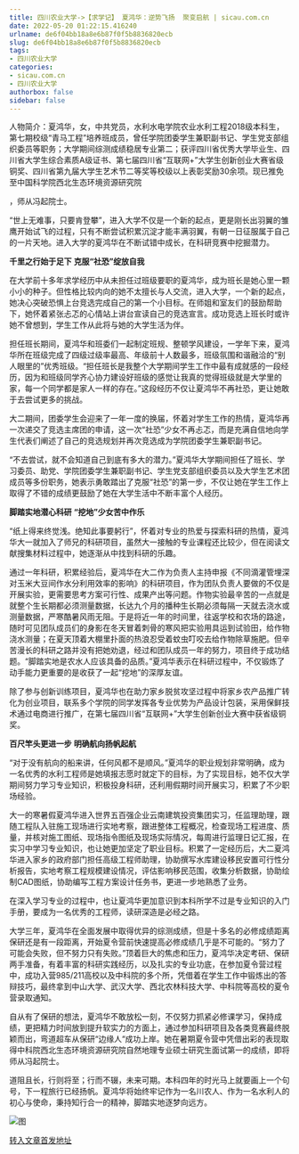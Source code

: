 ```yaml
---
title: 四川农业大学->【求学记】 夏鸿华：逆势飞扬  聚变启航 | sicau.com.cn
date: 2022-05-20 01:22:15.416240
urlname: de6f04bb18a8e6b87f0f5b8836820ecb
slug: de6f04bb18a8e6b87f0f5b8836820ecb
tags: 
- 四川农业大学
categories:
- sicau.com.cn
- 四川农业大学
authorbox: false
sidebar: false
---
```

人物简介：夏鸿华，女，中共党员，水利水电学院农业水利工程2018级本科生，第七期校级“青马工程”培养班成员，曾任学院团委学生兼职副书记、学生党支部组织委员等职务；大学期间综测成绩稳居专业第二；获评四川省优秀大学毕业生、四川省大学生综合素质A级证书、第七届四川省“互联网+”大学生创新创业大赛省级铜奖、四川省第九届大学生艺术节二等奖等校级以上表彰奖励30余项。现已推免至中国科学院西北生态环境资源研究院
<!--more-->
，师从冯起院士。

“世上无难事，只要肯登攀”，进入大学不仅是一个新的起点，更是刚长出羽翼的雏鹰开始试飞的过程，只有不断尝试积累沉淀才能丰满羽翼，有朝一日征服属于自己的一片天地。进入大学的夏鸿华在不断试错中成长，在科研竞赛中挖掘潜力。

**千里之行始于足下** **克服“社恐”绽放自我**

在大学前十多年求学经历中从未担任过班级要职的夏鸿华，成为班长是她心里一颗小小的种子。但性格比较内向的她不太擅长与人交流，进入大学，一个新的起点，她决心突破恐惧上台竞选完成自己的第一个小目标。在师姐和室友们的鼓励帮助下，她怀着紧张忐忑的心情站上讲台宣读自己的竞选宣言。成功竞选上班长时或许她不曾想到，学生工作从此将与她的大学生活为伴。

担任班长期间，夏鸿华和班委们一起制定班规、整顿学风建设，一学年下来，夏鸿华所在班级完成了四级过级率最高、年级前十人数最多，班级氛围和谐融洽的“别人眼里的”优秀班级。“担任班长是我整个大学期间学生工作中最有成就感的一段经历，因为和班级同学齐心协力建设好班级的感觉让我真的觉得班级就是大学里的家，每一个同学都是家人一样的存在。”这段经历不仅让夏鸿华不再社恐，更让她敢于去尝试更多的挑战。

大二期间，团委学生会迎来了一年一度的换届，怀着对学生工作的热情，夏鸿华再一次递交了竞选主席团的申请，这一次“社恐”少女不再忐忑，而是充满自信地向学生代表们阐述了自己的竞选规划并再次竞选成为学院团委学生兼职副书记。

“不去尝试，就不会知道自己到底有多大的潜力。”夏鸿华大学期间担任了班长、学习委员、助党、学院团委学生兼职副书记、学生党支部组织委员以及大学生艺术团成员等多份职务，她表示勇敢踏出了克服“社恐”的第一步，不仅让她在学生工作上取得了不错的成绩更鼓励了她在大学生活中不断丰富个人经历。

**脚踏实地潜心科研** **“挖地”少女苦中作乐**

“纸上得来终觉浅。绝知此事要躬行”，怀着对专业的热爱与探索科研的热情，夏鸿华大一就加入了师兄的科研项目，虽然大一接触的专业课程还比较少，但在阅读文献搜集材料过程中，她逐渐从中找到科研的乐趣。

通过一年科研，积累经验后，夏鸿华在大二作为负责人主持申报《不同滴灌管埋深对玉米大豆间作水分利用效率的影响》的科研项目，作为团队负责人要做的不仅是开展实验，更需要思考方案可行性、成果产出等问题。作物实验最辛苦的一点就是就整个生长期都必须测量数据，长达九个月的播种生长期必须每隔一天就去浇水或测量数据，严寒酷暑风雨无阻。于是将近一年的时间里，往返学校和农场的路途，随时可见团队成员们的身影在冬天冒着刺骨的寒风把实验用具运到试验田，给作物浇水测量；在夏天顶着大棚里扑面的热浪忍受着蚊虫叮咬去给作物除草施肥。但辛苦漫长的科研之路并没有把她劝退，经过和团队成员一年的努力，项目终于成功结题。“脚踏实地是农水人应该具备的品质。”夏鸿华表示在科研过程中，不仅锻炼了动手能力更重要的是收获了一起“挖地”的深厚友谊。

除了参与创新训练项目，夏鸿华也在助力家乡脱贫攻坚过程中将家乡农产品推广转化为创业项目，联系多个学院的同学发挥各专业优势为产品设计包装，采用保鲜技术通过电商进行推广，在第七届四川省“互联网+”大学生创新创业大赛中获省级铜奖。

**百尺竿头更进一步** **明确航向扬帆起航**

“对于没有航向的船来讲，任何风都不是顺风。”夏鸿华的职业规划非常明确，成为一名优秀的水利工程师是她填报志愿时就定下的目标，为了实现目标，她不仅大学期间努力学习专业知识，积极投身科研，还利用假期时间开展实习，积累了不少职场经验。

大一的寒暑假夏鸿华进入世界五百强企业云南建筑投资集团实习，任监理助理，跟随工程队入驻施工现场进行实地考察，跟进整体工程概况，检查现场工程进度、质量，并核对施工图纸、现场指令图纸及现场实际情况，每周进行监理日记汇报，在实习中学习专业知识，也让她更加坚定了职业目标。积累了一定经历后，大二夏鸿华进入家乡的政府部门担任高级工程师助理，协助撰写水库建设移民安置可行性分析报告，实地考察工程规模建设情况，评估影响移民范围，收集分析数据，协助绘制CAD图纸，协助编写工程方案设计任务书，更进一步地熟悉了业务。

在深入学习专业的过程中，也让夏鸿华更加意识到本科所学不过是专业知识的入门手册，要成为一名优秀的工程师，读研深造是必经之路。

大学三年，夏鸿华在全面发展中取得优异的综测成绩，但是十多名的必修成绩距离保研还是有一段距离，开始夏令营前快速提高必修成绩几乎是不可能的。“努力了可能会失败，但不努力只有失败。”顶着巨大的焦虑和压力，夏鸿华决定考研、保研两手准备，有着丰富的科研实践经历，以及扎实的专业功底，在参加夏令营过程中，成功入营985/211高校以及中科院的多个所，凭借着在学生工作中锻炼出的答辩技巧，最终拿到中山大学、武汉大学、西北农林科技大学、中科院等高校的夏令营录取通知。

自从有了保研的想法，夏鸿华不敢放松一刻，不仅努力抓紧必修课学习，保持成绩，更把精力时间放到提升软实力的方面上，通过参加科研项目及各类竞赛最终脱颖而出，弯道超车从保研“边缘人“成功上岸。她在暑期夏令营中凭借出彩的表现取得中科院西北生态环境资源研究院自然地理专业硕士研究生面试第一的成绩，即将师从冯起院士。

道阻且长，行则将至；行而不辍，未来可期。本科四年的时光马上就要画上一个句号，下一程旅行已经扬帆。夏鸿华将始终牢记作为一名川农人、作为一名水利人的初心与使命，秉持知行合一的精神，脚踏实地逐梦向远方。

![图](https://news.sicau.edu.cn/__local/5/F9/10/C78728EFFDF02D66D4DF458D295_3EE4DE14_1248C.jpg)

[转入文章首发地址](https://news.sicau.edu.cn/info/1078/67849.htm)